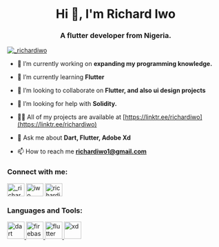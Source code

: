 <h1 align="center">Hi 👋, I'm Richard Iwo</h1>
<h3 align="center">A flutter developer from Nigeria.</h3>

<p align="left"> <a href="https://twitter.com/_richardiwo" target="blank"><img src="https://img.shields.io/twitter/follow/_richardiwo?logo=twitter&style=for-the-badge" alt="_richardiwo" /></a> </p>

- 🔭 I’m currently working on **expanding my programming knowledge.**

- 🌱 I’m currently learning **Flutter**

- 👯 I’m looking to collaborate on **Flutter, and also ui design projects**

- 🤝 I’m looking for help with **Solidity.**

- 👨‍💻 All of my projects are available at [https://linktr.ee/richardiwo](https://linktr.ee/richardiwo)

- 💬 Ask me about **Dart, Flutter, Adobe Xd**

- 📫 How to reach me **richardiwo1@gmail.com**

<h3 align="left">Connect with me:</h3>
<p align="left">
<a href="https://twitter.com/_richardiwo" target="blank"><img align="center" src="https://raw.githubusercontent.com/rahuldkjain/github-profile-readme-generator/master/src/images/icons/Social/twitter.svg" alt="_richardiwo" height="30" width="40" /></a>
<a href="https://linkedin.com/in/iwo richard" target="blank"><img align="center" src="https://raw.githubusercontent.com/rahuldkjain/github-profile-readme-generator/master/src/images/icons/Social/linked-in-alt.svg" alt="iwo richard" height="30" width="40" /></a>
<a href="https://www.behance.net/richardiwo" target="blank"><img align="center" src="https://raw.githubusercontent.com/rahuldkjain/github-profile-readme-generator/master/src/images/icons/Social/behance.svg" alt="richardiwo" height="30" width="40" /></a>
</p>

<h3 align="left">Languages and Tools:</h3>
<p align="left"> <a href="https://dart.dev" target="_blank" rel="noreferrer"> <img src="https://www.vectorlogo.zone/logos/dartlang/dartlang-icon.svg" alt="dart" width="40" height="40"/> </a> <a href="https://firebase.google.com/" target="_blank" rel="noreferrer"> <img src="https://www.vectorlogo.zone/logos/firebase/firebase-icon.svg" alt="firebase" width="40" height="40"/> </a> <a href="https://flutter.dev" target="_blank" rel="noreferrer"> <img src="https://www.vectorlogo.zone/logos/flutterio/flutterio-icon.svg" alt="flutter" width="40" height="40"/> </a> <a href="https://www.adobe.com/products/xd.html" target="_blank" rel="noreferrer"> <img src="https://cdn.worldvectorlogo.com/logos/adobe-xd.svg" alt="xd" width="40" height="40"/> </a> </p>
